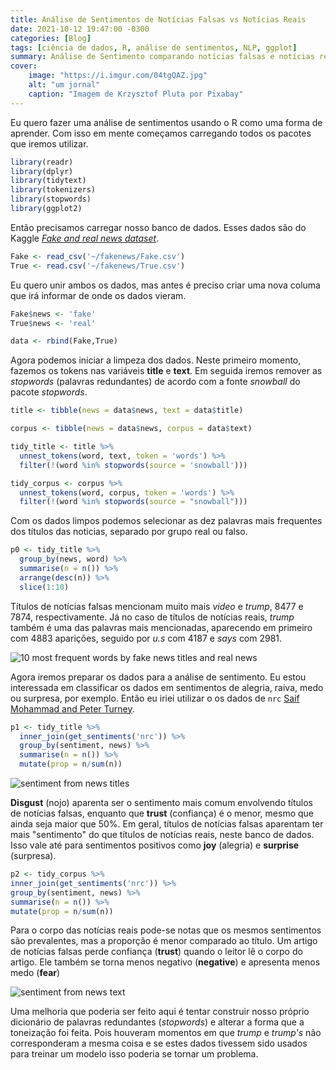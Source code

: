 ```yaml
---
title: Análise de Sentimentos de Notícias Falsas vs Notícias Reais
date: 2021-10-12 19:47:00 -0300
categories: [Blog]
tags: [ciência de dados, R, análise de sentimentos, NLP, ggplot]
summary: Análise de Sentimento comparando notícias falsas e notícias reais
cover:
    image: "https://i.imgur.com/04tgQAZ.jpg"
    alt: "um jornal"
    caption: "Imagem de Krzysztof Pluta por Pixabay"
---
```


Eu quero fazer uma análise de sentimentos usando o R como uma forma de aprender. Com isso em mente começamos carregando todos os pacotes que iremos utilizar.

```r
library(readr)
library(dplyr)
library(tidytext)
library(tokenizers)
library(stopwords)
library(ggplot2)
```

Então precisamos carregar nosso banco de dados. Esses dados são do  Kaggle [_Fake and real news dataset_](https://www.kaggle.com/clmentbisaillon/fake-and-real-news-dataset).

```r
Fake <- read_csv('~/fakenews/Fake.csv')
True <- read.csv('~/fakenews/True.csv')
```

Eu quero unir ambos os dados, mas antes é preciso criar uma nova columa que irá informar de onde os dados vieram.

```r
Fake$news <- 'fake'
True$news <- 'real'

data <- rbind(Fake,True)
```

Agora podemos iniciar a limpeza dos dados. Neste primeiro momento, fazemos os tokens nas variáveis **title** e **text**. Em seguida iremos remover as _stopwords_ (palavras redundantes) de acordo com a fonte _snowball_ do pacote _stopwords_.

```r
title <- tibble(news = data$news, text = data$title)

corpus <- tibble(news = data$news, corpus = data$text)

tidy_title <- title %>%
  unnest_tokens(word, text, token = 'words') %>%
  filter(!(word %in% stopwords(source = 'snowball')))

tidy_corpus <- corpus %>%
  unnest_tokens(word, corpus, token = 'words') %>%
  filter(!(word %in% stopwords(source = "snowball")))
```

Com os dados limpos podemos selecionar as dez palavras mais frequentes dos títulos das noticias, separado por grupo real ou falso.

```r
p0 <- tidy_title %>%
  group_by(news, word) %>%
  summarise(n = n()) %>%
  arrange(desc(n)) %>%
  slice(1:10)
```

Títulos de notícias falsas mencionam muito mais _video_ e _trump_, 8477 e 7874, respectivamente. Já no caso de títulos de notícias reais, _trump_ também é uma das palavras mais mencionadas, aparecendo em primeiro com 4883 aparições, seguido por _u.s_ com 4187 e _says_ com 2981.

![10 most frequent words by fake news titles and real news](https://ik.imagekit.io/devmedeiros/10_popular_titles_H0dG3ljPN.png?updatedAt=1634083210303 "Top 10 words by fake news and real news")

Agora iremos preparar os dados para a análise de sentimento. Eu estou interessada em classificar os dados em sentimentos de alegria, raiva, medo ou surpresa, por exemplo. Então eu iriei utilizar o os dados de `nrc` [Saif Mohammad and Peter Turney](http://saifmohammad.com/WebPages/NRC-Emotion-Lexicon.htm).

```r
p1 <- tidy_title %>%
  inner_join(get_sentiments('nrc')) %>%
  group_by(sentiment, news) %>%
  summarise(n = n()) %>%
  mutate(prop = n/sum(n))
```

![sentiment from news titles](https://ik.imagekit.io/devmedeiros/title_sentiment_lkDe-y_p97.png?updatedAt=1634083978487 "Sentiment from news titles")

**Disgust** (nojo) aparenta ser o sentimento mais comum envolvendo títulos de notícias falsas, enquanto que **trust** (confiança) é o menor, mesmo que ainda seja maior que 50%. Em geral, títulos de notícias falsas aparentam ter mais "sentimento" do que títulos de notícias reais, neste banco de dados. Isso vale até para sentimentos positivos como **joy** (alegria) e **surprise** (surpresa).

```r
p2 <- tidy_corpus %>%
inner_join(get_sentiments('nrc')) %>%
group_by(sentiment, news) %>%
summarise(n = n()) %>%
mutate(prop = n/sum(n))
```

Para o corpo das notícias reais pode-se notas que os mesmos sentimentos são prevalentes, mas a proporção é menor comparado ao título. Um artigo de notícias falsas perde confiança (**trust**) quando o leitor lê o corpo do artigo. Ele também se torna menos negativo (**negative**) e apresenta menos medo (**fear**)

![sentiment from news text](https://ik.imagekit.io/devmedeiros/corpus_sentiment_302EKlTtO.png?updatedAt=1634083978312 "Sentiment from news corpus text")

Uma melhoria que poderia ser feito aqui é tentar construir nosso próprio dicionário de palavras redundantes (_stopwords_) e alterar a forma que a toneização foi feita. Pois houveram momentos em que _trump_ e _trump's_ não corresponderam a mesma coisa e se estes dados tivessem sido usados para treinar um modelo isso poderia se tornar um problema.
